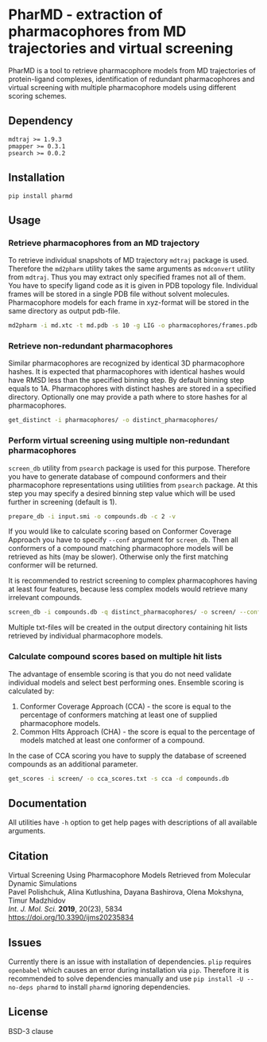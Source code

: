 # PharMD - extraction of pharmacophores from MD trajectories and virtual screening

PharMD is a tool to retrieve pharmacophore models from MD trajectories of protein-ligand complexes, identification of redundant pharmacophores and virtual screening with multiple pharmacophore models using different scoring schemes. 

## Dependency

`mdtraj >= 1.9.3`   
`pmapper >= 0.3.1`  
`psearch >= 0.0.2`

## Installation
```text
pip install pharmd
```

## Usage

### Retrieve pharmacophores from an MD trajectory

To retrieve individual snapshots of MD trajectory `mdtraj` package is used. 
Therefore the `md2pharm` utility takes the same arguments as `mdconvert` utility from `mdtraj`. 
Thus you may extract only specified frames not all of them. 
You have to specify ligand code as it is given in PDB topology file.
Individual frames will be stored in a single PDB file without solvent molecules.
Pharmacophore models for each frame in xyz-format will be stored in the same directory as output pdb-file. 

```bash
md2pharm -i md.xtc -t md.pdb -s 10 -g LIG -o pharmacophores/frames.pdb
```

### Retrieve non-redundant pharmacophores

Similar pharmacophores are recognized by identical 3D pharmacophore hashes. 
It is expected that pharmacophores with identical hashes would have RMSD less than the specified binning step.
By default binning step equals to 1A.
Pharmacophores with distinct hashes are stored in a specified directory. Optionally one may provide a path where to store hashes for al pharmacophores.   

```bash
get_distinct -i pharmacophores/ -o distinct_pharmacophores/
```

### Perform virtual screening using multiple non-redundant pharmacophores

`screen_db` utility from `psearch` package is used for this purpose.
Therefore you have to generate database of compound conformers and their pharmacophore representations using utilities from `psearch` package. 
At this step you may specify a desired binning step value which will be used further in screening (default is 1).

```bash
prepare_db -i input.smi -o compounds.db -c 2 -v 
```

If you would like to calculate scoring based on Conformer Coverage Approach you have to specify `--conf` argument for `screen_db`. 
Then all conformers of a compound matching pharmacophore models will be retrieved as hits (may be slower). 
Otherwise only the first matching conformer will be returned.

It is recommended to restrict screening to complex pharmacophores having at least four features, because less complex models would retrieve many irrelevant compounds.

```bash
screen_db -i compounds.db -q distinct_pharmacophores/ -o screen/ --conf -c 2 -f 4
```

Multiple txt-files will be created in the output directory containing hit lists retrieved by individual pharmacophore models.

### Calculate compound scores based on multiple hit lists

The advantage of ensemble scoring is that you do not need validate individual models and select best performing ones.
Ensemble scoring is calculated by:   
1. Conformer Coverage Approach (CCA) - the score is equal to the percentage of conformers matching at least one of supplied pharmacophore models.
2. Common HIts Approach (CHA) - the score is equal to the percentage of models matched at least one conformer of a compound.

In the case of CCA scoring you have to supply the database of screened compounds as an additional parameter.
```bash
get_scores -i screen/ -o cca_scores.txt -s cca -d compounds.db
```
 
## Documentation
All utilities have `-h` option to get help pages with descriptions of all available arguments. 


## Citation
Virtual Screening Using Pharmacophore Models Retrieved from Molecular Dynamic Simulations  
Pavel Polishchuk, Alina Kutlushina, Dayana Bashirova, Olena Mokshyna, Timur Madzhidov  
*Int. J. Mol. Sci.* **2019**, 20(23), 5834  
https://doi.org/10.3390/ijms20235834


## Issues
Currently there is an issue with installation of dependencies. `plip` requires `openbabel` which causes an error during installation via `pip`. Therefore it is recommended to solve dependencies manually and use `pip install -U --no-deps pharmd` to install `pharmd` ignoring dependencies.

## License
BSD-3 clause
